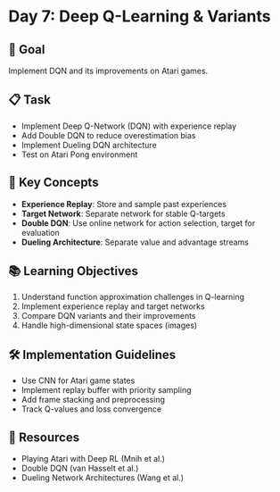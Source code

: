# Day 7: Deep Q-Learning & Variants

## 🎯 Goal
Implement DQN and its improvements on Atari games.

## 📋 Task
- Implement Deep Q-Network (DQN) with experience replay
- Add Double DQN to reduce overestimation bias
- Implement Dueling DQN architecture
- Test on Atari Pong environment

## 🔑 Key Concepts
- **Experience Replay**: Store and sample past experiences
- **Target Network**: Separate network for stable Q-targets
- **Double DQN**: Use online network for action selection, target for evaluation
- **Dueling Architecture**: Separate value and advantage streams

## 📚 Learning Objectives
1. Understand function approximation challenges in Q-learning
2. Implement experience replay and target networks
3. Compare DQN variants and their improvements
4. Handle high-dimensional state spaces (images)

## 🛠️ Implementation Guidelines
- Use CNN for Atari game states
- Implement replay buffer with priority sampling
- Add frame stacking and preprocessing
- Track Q-values and loss convergence

## 📖 Resources
- Playing Atari with Deep RL (Mnih et al.)
- Double DQN (van Hasselt et al.)
- Dueling Network Architectures (Wang et al.) 